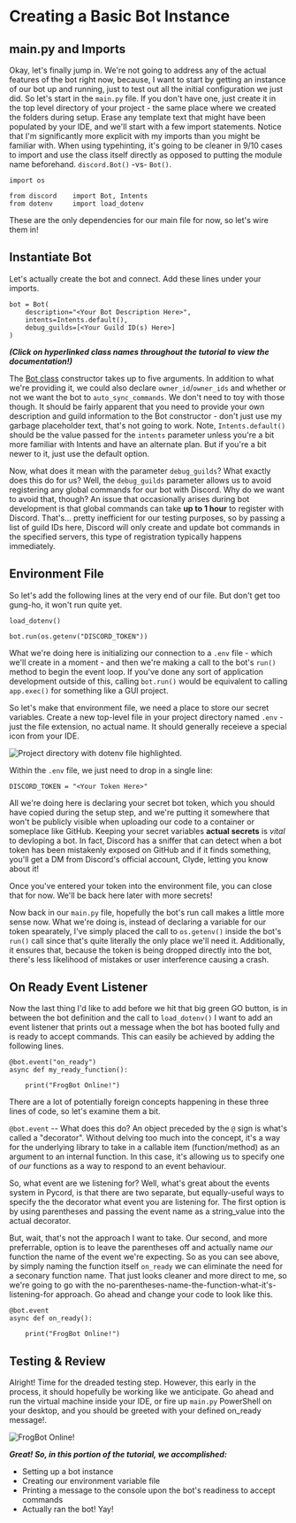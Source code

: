 # Creating a Basic Bot Instance

## main.py and Imports

Okay, let's finally jump in. We're not going to address any of the actual features of the bot right now, because, I want to start by getting an instance of our bot up and running, just to test out all the initial configuration we just did. So let's start in the `main.py` file. If you don't have one, just create it in the top level directory of your project - the same place where we created the folders during setup. Erase any template text that might have been populated by your IDE, and we'll start with a few import statements. Notice that I'm significantly more explicit with my imports than you might be familiar with. When using typehinting, it's going to be cleaner in 9/10 cases to import and use the class itself directly as opposed to putting the module name beforehand. `discord.Bot()` -vs- `Bot()`.

```
import os

from discord    import Bot, Intents
from dotenv     import load_dotenv
```

These are the only dependencies for our main file for now, so let's wire them in!

## Instantiate Bot

Let's actually create the bot and connect. Add these lines under your imports.

```
bot = Bot(
    description="<Your Bot Description Here>",
    intents=Intents.default(),
    debug_guilds=[<Your Guild ID(s) Here>]
)
```

***(Click on hyperlinked class names throughout the tutorial to view the documentation!)***

The [Bot class](https://docs.pycord.dev/en/stable/api/clients.html#discord.Bot) constructor takes up to five arguments. In addition to what we're providing it, we could also declare `owner_id`/`owner_ids` and whether or not we want the bot to `auto_sync_commands`. We don't need to toy with those though. It should be fairly apparent that you need to provide your own description and guild information to the Bot constructor - don't just use my garbage placeholder text, that's not going to work. Note, `Intents.default()` should be the value passed for the `intents` parameter unless you're a bit more familiar with Intents and have an alternate plan. But if you're a bit newer to it, just use the default option.

Now, what does it mean with the parameter `debug_guilds`? What exactly does this do for us? Well, the `debug_guilds` parameter allows us to avoid registering any global commands for our bot with Discord. Why do we want to avoid that, though? An issue that occasionally arises during bot development is that global commands can take **up to 1 hour** to register with Discord. That's... pretty inefficient for our testing purposes, so by passing a list of guild IDs here, Discord will only create and update bot commands in the specified servers, this type of registration typically happens immediately.

## Environment File
So let's add the following lines at the very end of our file. But don't get too gung-ho, it won't run quite yet.

```
load_dotenv()

bot.run(os.getenv("DISCORD_TOKEN"))
```

What we're doing here is initializing our connection to a `.env` file - which we'll create in a moment - and then we're making a call to the bot's `run()` method to begin the event loop. If you've done any sort of application development outside of this, calling `bot.run()` would be equivalent to calling `app.exec()` for something like a GUI project.

So let's make that environment file, we need a place to store our secret variables. Create a new top-level file in your project directory named `.env` - just the file extension, no actual name. It should generally receieve a special icon from your IDE.

![Project directory with dotenv file highlighted.](https://user-images.githubusercontent.com/79615185/226781305-a1184e6e-97ee-4b4d-b8c2-885cc29beb8e.png)

Within the `.env` file, we just need to drop in a single line:

```
DISCORD_TOKEN = "<Your Token Here>"
```

All we're doing here is declaring your secret bot token, which you should have copied during the setup step, and we're putting it somewhere that won't be publicly visible when uploading our code to a container or someplace like GitHub. Keeping your secret variables **actual secrets** is *vital* to devloping a bot. In fact, Discord has a sniffer that can detect when a bot token has been mistakenly exposed on GitHub and if it finds something, you'll get a DM from Discord's official account, Clyde, letting you know about it!

Once you've entered your token into the environment file, you can close that for now. We'll be back here later with more secrets! 

Now back in our `main.py` file, hopefully the bot's run call makes a little more sense now. What we're doing is, instead of declaring a variable for our token spearately, I've simply placed the call to `os.getenv()` inside the bot's `run()` call since that's quite literally the only place we'll need it. Additionally, it ensures that, because the token is being dropped directly into the bot, there's less likelihood of mistakes or user interference causing a crash.

## On Ready Event Listener

Now the last thing I'd like to add before we hit that big green GO button, is in between the bot definition and the call to `load_dotenv()` I want to add an event listener that prints out a message when the bot has booted fully and is ready to accept commands. This can easily be achieved by adding the following lines.

```
@bot.event("on_ready")
async def my_ready_function():

    print("FrogBot Online!")
````

There are a lot of potentially foreign concepts happening in these three lines of code, so let's examine them a bit.

`@bot.event` -- What does this do? An object preceded by the `@` sign is what's called a "decorator". Without delving too much into the concept, it's a way for the underlying library to take in a callable item (function/method) as an argument to an internal function. In this case, it's allowing us to specify one of *our* functions as a way to respond to an event behaviour. 

So, what event are we listening for? Well, what's great about the events system in Pycord, is that there are two separate, but equally-useful ways to specify the the decorator what event you are listening for. The first option is by using parentheses and passing the event name as a string_value into the actual decorator.

But, wait, that's not the approach I want to take. Our second, and more preferrable, option is to leave the parentheses off and actually name *our* function the name of the event we're expecting. So as you can see above, by simply naming the function itself `on_ready` we can eliminate the need for a seconary function name. That just looks cleaner and more direct to me, so we're going to go with the no-parentheses-name-the-function-what-it's-listening-for approach. Go ahead and change your code to look like this.

```
@bot.event
async def on_ready():

    print("FrogBot Online!")
```

## Testing & Review

Alright! Time for the dreaded testing step. However, this early in the process, it should hopefully be working like we anticipate. Go ahead and run the virtual machine inside your IDE, or fire up `main.py` PowerShell on your desktop, and you should be greeted with your defined on_ready message!.

![FrogBot Online!](https://user-images.githubusercontent.com/79615185/226791353-e0110779-baf2-47b1-817d-b8494672d059.png)

***Great! So, in this portion of the tutorial, we accomplished:***

+ Setting up a bot instance
+ Creating our environment variable file
+ Printing a message to the console upon the bot's readiness to accept commands
+ Actually ran the bot! Yay!

